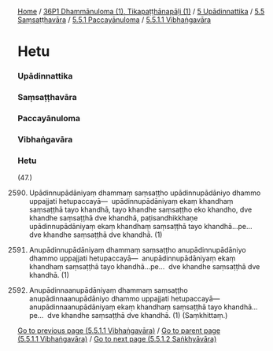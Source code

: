 
[Home](/) / [36P1 Dhammānuloma (1), Tikapaṭṭhānapāḷi (1)](../../../../../36P1.md) / [5 Upādinnattika](../../../../5.md) / [5.5 Saṃsaṭṭhavāra](../../../5.5.md) / [5.5.1 Paccayānuloma](../../5.5.1.md) / [5.5.1.1 Vibhaṅgavāra](../5.5.1.1.md)

# Hetu

### Upādinnattika

### Saṃsaṭṭhavāra

### Paccayānuloma

### Vibhaṅgavāra

### Hetu

(47.)

2590. Upādinnupādāniyaṃ dhammaṃ saṃsaṭṭho upādinnupādāniyo dhammo uppajjati hetupaccayā—  upādinnupādāniyaṃ ekaṃ khandhaṃ saṃsaṭṭhā tayo khandhā, tayo khandhe saṃsaṭṭho eko khandho, dve khandhe saṃsaṭṭhā dve khandhā, paṭisandhikkhaṇe upādinnupādāniyaṃ ekaṃ khandhaṃ saṃsaṭṭhā tayo khandhā…pe…  dve khandhe saṃsaṭṭhā dve khandhā. (1)

2591. Anupādinnupādāniyaṃ dhammaṃ saṃsaṭṭho anupādinnupādāniyo dhammo uppajjati hetupaccayā—  anupādinnupādāniyaṃ ekaṃ khandhaṃ saṃsaṭṭhā tayo khandhā…pe…  dve khandhe saṃsaṭṭhā dve khandhā. (1)

2592. Anupādinnaanupādāniyaṃ dhammaṃ saṃsaṭṭho anupādinnaanupādāniyo dhammo uppajjati hetupaccayā—  anupādinnaanupādāniyaṃ ekaṃ khandhaṃ saṃsaṭṭhā tayo khandhā…pe…  dve khandhe saṃsaṭṭhā dve khandhā. (1) (Saṃkhittaṃ.)

[Go to previous page (5.5.1.1 Vibhaṅgavāra)](../5.5.1.1.md) / [Go to parent page (5.5.1.1 Vibhaṅgavāra)](../5.5.1.1.md) / [Go to next page (5.5.1.2 Saṅkhyāvāra)](../5.5.1.2.md)


